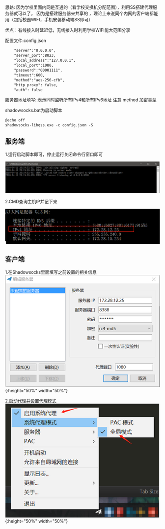 思路:
因为学校里面内网是互通的（看学校交换机分配范围），利用SS搭建代理服务器就可以了，
因为是搭建服务器来共享的 ，理论上来说同个内网的客户端都能用（包括校园WIFI，手机安装移动端SS即可）

优点：有线接入时延迟低，无线接入时利用学校WIFI能大范围分享

配置文件:config.json
``` 
	"server":"0.0.0.0",  
    "server_port":8023,  
    "local_address":"127.0.0.1",  
    "local_port":1080,  
    "password":"00001111",  
    "timeout":600,  
    "method":"aes-256-cfb",  
    "http_proxy": false,  
    "auth": false  

```
服务器地址填写::表示同时监听所有IPv4和所有IPv6地址
注意 method 加密类型

shadowsocks.bat为启动脚本
```
@echo off  
shadowsocks-libqss.exe -c config.json -S  

```

## 服务端
1.运行启动脚本即可，停止运行关闭命令行窗口即可  

![](https://github.com/aowoiiii/Shadowsocks_sharenetwork/blob/master/img/1.png)  

2.CMD查询主机IP并记下来  

![](https://github.com/aowoiiii/Shadowsocks_sharenetwork/blob/master/img/2.png)

## 客户端
1.在Shadowsocks里面填写之前设置的相关信息  
![](https://github.com/aowoiiii/Shadowsocks_sharenetwork/blob/master/img/3.png){:height="50%" width="50%"}

2.启动代理并设置代理模式  
![](https://github.com/aowoiiii/Shadowsocks_sharenetwork/blob/master/img/4.png){:height="50%" width="50%"}